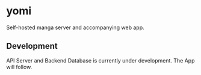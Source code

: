# yomi
Self-hosted manga server and accompanying web app.

## Development
API Server and Backend Database is currently under development. The App will follow.

